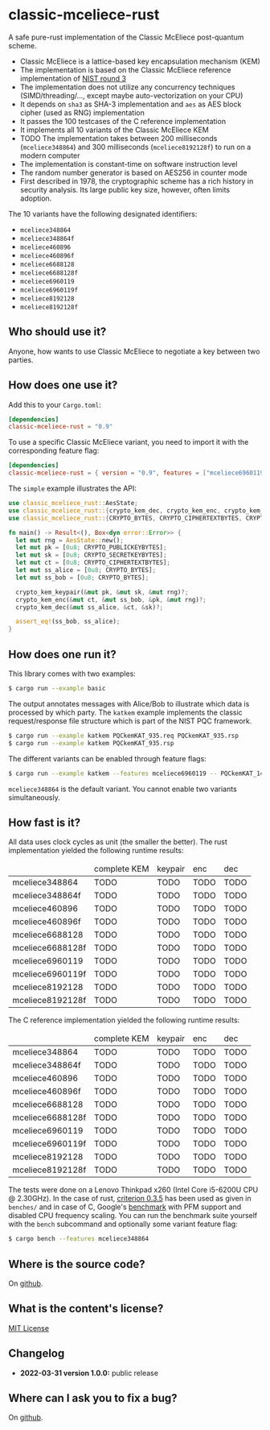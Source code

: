 # classic-mceliece-rust

A safe pure-rust implementation of the Classic McEliece post-quantum scheme.

* Classic McEliece is a lattice-based key encapsulation mechanism (KEM)
* The implementation is based on the Classic McEliece reference implementation of [NIST round 3](https://csrc.nist.gov/Projects/post-quantum-cryptography/round-3-submissions)
* The implementation does not utilize any concurrency techniques (SIMD/threading/…, except maybe auto-vectorization on your CPU)
* It depends on `sha3` as SHA-3 implementation and `aes` as AES block cipher (used as RNG) implementation
* It passes the 100 testcases of the C reference implementation
* It implements all 10 variants of the Classic McEliece KEM
* TODO The implementation takes between 200 milliseconds (`mceliece348864`) and 300 milliseconds (`mceliece8192128f`) to run on a modern computer
* The implementation is constant-time on software instruction level
* The random number generator is based on AES256 in counter mode
* First described in 1978, the cryptographic scheme has a rich history in security analysis. Its large public key size, however, often limits adoption.

The 10 variants have the following designated identifiers:

* `mceliece348864`
* `mceliece348864f`
* `mceliece460896`
* `mceliece460896f`
* `mceliece6688128`
* `mceliece6688128f`
* `mceliece6960119`
* `mceliece6960119f`
* `mceliece8192128`
* `mceliece8192128f`

## Who should use it?

Anyone, how wants to use Classic McEliece to negotiate a key between two parties.

## How does one use it?

Add this to your `Cargo.toml`:
```toml
[dependencies]
classic-mceliece-rust = "0.9"
```

To use a specific Classic McEliece variant, you need to import it with the corresponding feature flag:

```toml
[dependencies]
classic-mceliece-rust = { version = "0.9", features = ["mceliece6960119"] }
```

The `simple` example illustrates the API:
```rust
use classic_mceliece_rust::AesState;
use classic_mceliece_rust::{crypto_kem_dec, crypto_kem_enc, crypto_kem_keypair};
use classic_mceliece_rust::{CRYPTO_BYTES, CRYPTO_CIPHERTEXTBYTES, CRYPTO_PUBLICKEYBYTES, CRYPTO_SECRETKEYBYTES};

fn main() -> Result<(), Box<dyn error::Error>> {
  let mut rng = AesState::new();
  let mut pk = [0u8; CRYPTO_PUBLICKEYBYTES];
  let mut sk = [0u8; CRYPTO_SECRETKEYBYTES];
  let mut ct = [0u8; CRYPTO_CIPHERTEXTBYTES];
  let mut ss_alice = [0u8; CRYPTO_BYTES];
  let mut ss_bob = [0u8; CRYPTO_BYTES];

  crypto_kem_keypair(&mut pk, &mut sk, &mut rng)?;
  crypto_kem_enc(&mut ct, &mut ss_bob, &pk, &mut rng)?;
  crypto_kem_dec(&mut ss_alice, &ct, &sk)?;

  assert_eq!(ss_bob, ss_alice);
}
```

## How does one run it?

This library comes with two examples:

```bash
$ cargo run --example basic
```

The output annotates messages with Alice/Bob to illustrate which data is processed by which party.
The `katkem` example implements the classic request/response file structure which is part of the NIST PQC framework.

```bash
$ cargo run --example katkem PQCkemKAT_935.req PQCkemKAT_935.rsp
$ cargo run --example katkem PQCkemKAT_935.rsp
```

The different variants can be enabled through feature flags:

```bash
$ cargo run --example katkem --features mceliece6960119 -- PQCkemKAT_1450.req PQCkemKAT_1450.rsp
```

`mceliece348864` is the default variant. You cannot enable two variants simultaneously.

## How fast is it?

All data uses clock cycles as unit (the smaller the better).
The rust implementation yielded the following runtime results:

<table>
  <thead>
    <tr><td></td><td>complete KEM</td><td>keypair</td><td>enc</td><td>dec</td></tr>
  </thead><tbody>
    <tr><td>mceliece348864</td><td>TODO</td><td>TODO</td><td>TODO</td><td>TODO</td></tr>
    <tr><td>mceliece348864f</td><td>TODO</td><td>TODO</td><td>TODO</td><td>TODO</td></tr>
    <tr><td>mceliece460896</td><td>TODO</td><td>TODO</td><td>TODO</td><td>TODO</td></tr>
    <tr><td>mceliece460896f</td><td>TODO</td><td>TODO</td><td>TODO</td><td>TODO</td></tr>
    <tr><td>mceliece6688128</td><td>TODO</td><td>TODO</td><td>TODO</td><td>TODO</td></tr>
    <tr><td>mceliece6688128f</td><td>TODO</td><td>TODO</td><td>TODO</td><td>TODO</td></tr>
    <tr><td>mceliece6960119</td><td>TODO</td><td>TODO</td><td>TODO</td><td>TODO</td></tr>
    <tr><td>mceliece6960119f</td><td>TODO</td><td>TODO</td><td>TODO</td><td>TODO</td></tr>
    <tr><td>mceliece8192128</td><td>TODO</td><td>TODO</td><td>TODO</td><td>TODO</td></tr>
    <tr><td>mceliece8192128f</td><td>TODO</td><td>TODO</td><td>TODO</td><td>TODO</td></tr>
  </tbody>
</table>

The C reference implementation yielded the following runtime results:

<table>
  <thead>
    <tr><td></td><td>complete KEM</td><td>keypair</td><td>enc</td><td>dec</td></tr>
  </thead><tbody>
    <tr><td>mceliece348864</td><td>TODO</td><td>TODO</td><td>TODO</td><td>TODO</td></tr>
    <tr><td>mceliece348864f</td><td>TODO</td><td>TODO</td><td>TODO</td><td>TODO</td></tr>
    <tr><td>mceliece460896</td><td>TODO</td><td>TODO</td><td>TODO</td><td>TODO</td></tr>
    <tr><td>mceliece460896f</td><td>TODO</td><td>TODO</td><td>TODO</td><td>TODO</td></tr>
    <tr><td>mceliece6688128</td><td>TODO</td><td>TODO</td><td>TODO</td><td>TODO</td></tr>
    <tr><td>mceliece6688128f</td><td>TODO</td><td>TODO</td><td>TODO</td><td>TODO</td></tr>
    <tr><td>mceliece6960119</td><td>TODO</td><td>TODO</td><td>TODO</td><td>TODO</td></tr>
    <tr><td>mceliece6960119f</td><td>TODO</td><td>TODO</td><td>TODO</td><td>TODO</td></tr>
    <tr><td>mceliece8192128</td><td>TODO</td><td>TODO</td><td>TODO</td><td>TODO</td></tr>
    <tr><td>mceliece8192128f</td><td>TODO</td><td>TODO</td><td>TODO</td><td>TODO</td></tr>
  </tbody>
</table>

The tests were done on a Lenovo Thinkpad x260 (Intel Core i5-6200U CPU @ 2.30GHz). In the case of rust, [criterion 0.3.5](https://crates.io/crates/criterion) has been used as given in `benches/` and in case of C, Google's [benchmark](https://github.com/google/benchmark/blob/v1.6.1/docs/perf_counters.md) with PFM support and disabled CPU frequency scaling. You can run the benchmark suite yourself with the `bench` subcommand and optionally some variant feature flag:

```bash
$ cargo bench --features mceliece348864
```

## Where is the source code?

On [github](https://github.com/prokls/classic-mceliece-rust).

## What is the content's license?

[MIT License](LICENSE.txt)

## Changelog

* **2022-03-31 version 1.0.0:** public release

## Where can I ask you to fix a bug?

On [github](https://github.com/prokls/classic-mceliece-rust/issues).
